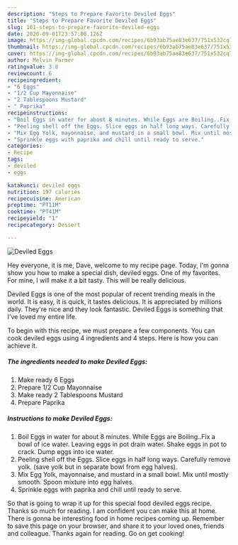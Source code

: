 ```yaml
---
description: "Steps to Prepare Favorite Deviled Eggs"
title: "Steps to Prepare Favorite Deviled Eggs"
slug: 161-steps-to-prepare-favorite-deviled-eggs
date: 2020-09-01T23:57:08.126Z
image: https://img-global.cpcdn.com/recipes/6b93ab75ae83e637/751x532cq70/deviled-eggs-recipe-main-photo.jpg
thumbnail: https://img-global.cpcdn.com/recipes/6b93ab75ae83e637/751x532cq70/deviled-eggs-recipe-main-photo.jpg
cover: https://img-global.cpcdn.com/recipes/6b93ab75ae83e637/751x532cq70/deviled-eggs-recipe-main-photo.jpg
author: Melvin Farmer
ratingvalue: 3.8
reviewcount: 6
recipeingredient:
- "6 Eggs"
- "1/2 Cup Mayonnaise"
- "2 Tablespoons Mustard"
- " Paprika"
recipeinstructions:
- "Boil Eggs in water for about 8 minutes. While Eggs are Boiling..Fix a bowl of ice water. Leaving eggs in pot drain water. Shake eggs in pot to crack. Dump eggs into ice water."
- "Peeling shell off the Eggs. Slice eggs in half long ways. Carefully remove yolk. (save yolk but in separate bowl from egg halves)."
- "Mix Egg Yolk, mayonnaise, and mustard in a small bowl. Mix until mostly smooth. Spoon mixture into egg halves."
- "Sprinkle eggs with paprika and chill until ready to serve."
categories:
- Recipe
tags:
- deviled
- eggs

katakunci: deviled eggs 
nutrition: 197 calories
recipecuisine: American
preptime: "PT11M"
cooktime: "PT41M"
recipeyield: "1"
recipecategory: Dessert

---
```



![Deviled Eggs](https://img-global.cpcdn.com/recipes/6b93ab75ae83e637/751x532cq70/deviled-eggs-recipe-main-photo.jpg)

Hey everyone, it is me, Dave, welcome to my recipe page. Today, I'm gonna show you how to make a special dish, deviled eggs. One of my favorites. For mine, I will make it a bit tasty. This will be really delicious.

Deviled Eggs is one of the most popular of recent trending meals in the world. It is easy, it is quick, it tastes delicious. It is appreciated by millions daily. They're nice and they look fantastic. Deviled Eggs is something that I've loved my entire life.




To begin with this recipe, we must prepare a few components. You can cook deviled eggs using 4 ingredients and 4 steps. Here is how you can achieve it.

<!--inarticleads1-->

##### The ingredients needed to make Deviled Eggs:

1. Make ready 6 Eggs
1. Prepare 1/2 Cup Mayonnaise
1. Make ready 2 Tablespoons Mustard
1. Prepare  Paprika




<!--inarticleads2-->

##### Instructions to make Deviled Eggs:

1. Boil Eggs in water for about 8 minutes. While Eggs are Boiling..Fix a bowl of ice water. Leaving eggs in pot drain water. Shake eggs in pot to crack. Dump eggs into ice water.
1. Peeling shell off the Eggs. Slice eggs in half long ways. Carefully remove yolk. (save yolk but in separate bowl from egg halves).
1. Mix Egg Yolk, mayonnaise, and mustard in a small bowl. Mix until mostly smooth. Spoon mixture into egg halves.
1. Sprinkle eggs with paprika and chill until ready to serve.




So that is going to wrap it up for this special food deviled eggs recipe. Thanks so much for reading. I am confident you can make this at home. There is gonna be interesting food in home recipes coming up. Remember to save this page on your browser, and share it to your loved ones, friends and colleague. Thanks again for reading. Go on get cooking!
